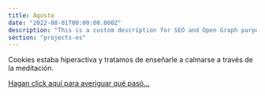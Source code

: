 ```yaml
---
title: Agosto
date: "2022-08-01T00:00:00.000Z"
description: "This is a custom description for SEO and Open Graph purposes, rather than the default generated excerpt. Simply add a description field to the frontmatter."
section: "projects-es"
---
```


Cookies estaba hiperactiva y tratamos de enseñarle a calmarse a través de la meditación.

[Hagan click aquí para averiguar qué pasó...](https://youtu.be/aNeQ92nKZio)
